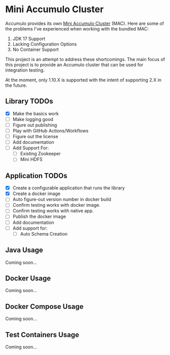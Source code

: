 # Mini Accumulo Cluster

Accumulo provides its own [Mini Accumulo Cluster](https://accumulo.apache.org/1.10/accumulo_user_manual.html#_mini_accumulo_cluster) (MAC).
Here are some of the problems I've experienced when working with the bundled MAC:

1. JDK 17 Support
2. Lacking Configuration Options
3. No Container Support

This project is an attempt to address these shortcomings. The main focus of
this project is to provide an Accumulo cluster that can be used for integration
testing.

At the moment, only 1.10.X is supported with the intent of supporting 2.X in
the future.

## Library TODOs

- [x] Make the basics work
- [ ] Make logging good
- [ ] Figure out publishing
- [ ] Play with GitHub Actions/Workflows
- [ ] Figure out the license
- [ ] Add documentation
- [ ] Add Support For:
    - [ ] Existing Zookeeper
    - [ ] Mini HDFS

## Application TODOs

- [x] Create a configurable application that runs the library
- [x] Create a docker image
- [ ] Auto figure-out version number in docker build
- [ ] Confirm testing works with docker image.
- [ ] Confirm testing works with native app.
- [ ] Publish the docker image
- [ ] Add documentation
- [ ] Add support for:
  - [ ] Auto Schema Creation

## Java Usage

Coming soon...

## Docker Usage

Coming soon...

## Docker Compose Usage

Coming soon...

## Test Containers Usage

Coming soon...
